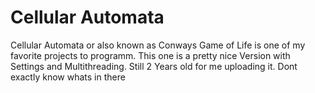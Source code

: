 # Cellular Automata 

Cellular Automata or also known as Conways Game of Life is one of my favorite projects to programm. 
This one is a pretty nice Version with Settings and Multithreading.
Still 2 Years old for me uploading it. 
Dont exactly know whats in there